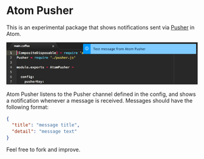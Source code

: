 # Atom Pusher

This is an experimental package that shows notifications sent via [Pusher](http://pusher.com) in Atom.

![Screenshot](https://raw.githubusercontent.com/onderweg/atom-pusher/master/resources/screenshot.png)

Atom Pusher listens to the Pusher channel defined in the config, and shows
a notification whenever a message is received. Messages should have the
following format:

```json
{
  "title": "message title",
  "detail": "message text"
}
```

Feel free to fork and improve.
